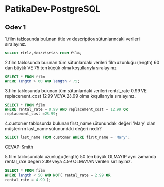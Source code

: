 # PatikaDev-PostgreSQL
## Odev 1

1.film tablosunda bulunan title ve description sütunlarındaki verileri sıralayınız.
```SQL
SELECT title,description FROM film;
```
2.film tablosunda bulunan tüm sütunlardaki verileri film uzunluğu (length) 60 dan büyük VE 75 ten küçük olma koşullarıyla sıralayınız.
```SQL
SELECT * FROM film
WHERE length > 60 AND length < 75;
```
3.film tablosunda bulunan tüm sütunlardaki verileri rental_rate 0.99 VE replacement_cost 12.99 VEYA 28.99 olma koşullarıyla sıralayınız.
```SQL
SELECT * FROM film 
WHERE rental_rate = 0.99 AND replacement_cost = 12.99 OR 
replacement_cost =28.99;
```

4.customer tablosunda bulunan first_name sütunundaki değeri 'Mary' olan müşterinin last_name sütunundaki değeri nedir?
```SQL
SELECT last_name FROM customer WHERE first_name = 'Mary';
```
CEVAP: Smith

5.film tablosundaki uzunluğu(length) 50 ten büyük OLMAYIP aynı zamanda rental_rate değeri 2.99 veya 4.99 OLMAYAN verileri sıralayınız.
```SQL
SELECT * FROM film
WHERE length < 50 AND NOT( rental_rate = 2.99 OR
rental_rate = 4.99 );
```
